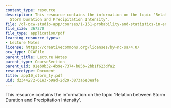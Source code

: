 ```yaml
---
content_type: resource
description: This resource contains the information on the topic 'Relation between
  Storm Duration and Precipitation Intensity'.
file: /ol-ocw-studio-app/courses/1-151-probability-and-statistics-in-engineering-spring-2005/d234427261e3b9ad2d293873a6e3eafe_app10_storm_ty.pdf
file_size: 367270
file_type: application/pdf
learning_resource_types:
- Lecture Notes
license: https://creativecommons.org/licenses/by-nc-sa/4.0/
ocw_type: OCWFile
parent_title: Lecture Notes
parent_type: CourseSection
parent_uid: 91eb0b32-4b9e-7374-b85b-2bb1f623dfa2
resourcetype: Document
title: app10_storm_ty.pdf
uid: d2344272-61e3-b9ad-2d29-3873a6e3eafe
---
```

This resource contains the information on the topic 'Relation between Storm Duration and Precipitation Intensity'.